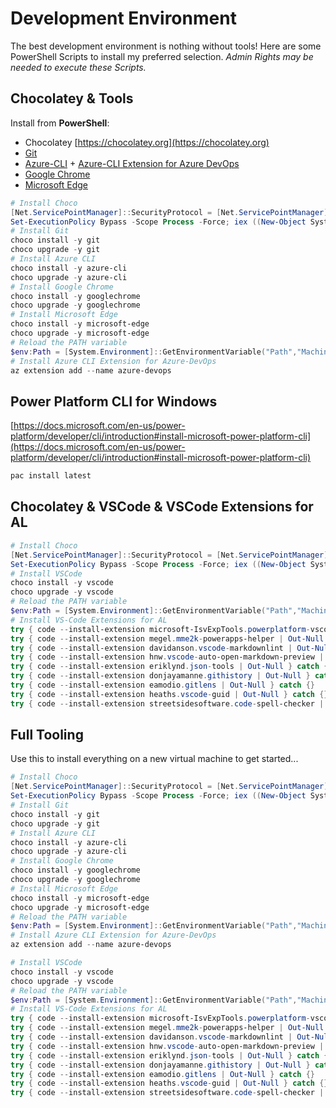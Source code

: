 # Development Environment

The best development environment is nothing without tools! Here are some PowerShell Scripts to install my preferred selection. *Admin Rights may be needed to execute these Scripts.*

## Chocolatey & Tools

Install from **PowerShell**:

* Chocolatey [https://chocolatey.org](https://chocolatey.org)
* [Git](https://chocolatey.org/packages/git)
* [Azure-CLI](https://chocolatey.org/packages/azure-cli) + [Azure-CLI Extension for Azure DevOps](https://marketplace.visualstudio.com/items?itemName=ms-vsts.cli)
* [Google Chrome](https://chocolatey.org/packages/GoogleChrome)
* [Microsoft Edge](https://chocolatey.org/packages/microsoft-edge)

```powershell
# Install Choco
[Net.ServicePointManager]::SecurityProtocol = [Net.ServicePointManager]::SecurityProtocol -bor [Net.SecurityProtocolType]::Tls12
Set-ExecutionPolicy Bypass -Scope Process -Force; iex ((New-Object System.Net.WebClient).DownloadString('https://chocolatey.org/install.ps1'))
# Install Git
choco install -y git
choco upgrade -y git
# Install Azure CLI
choco install -y azure-cli 
choco upgrade -y azure-cli
# Install Google Chrome
choco install -y googlechrome
choco upgrade -y googlechrome
# Install Microsoft Edge
choco install -y microsoft-edge
choco upgrade -y microsoft-edge
# Reload the PATH variable
$env:Path = [System.Environment]::GetEnvironmentVariable("Path","Machine")
# Install Azure CLI Extension for Azure-DevOps
az extension add --name azure-devops
```

## Power Platform CLI for Windows

[https://docs.microsoft.com/en-us/power-platform/developer/cli/introduction#install-microsoft-power-platform-cli](https://docs.microsoft.com/en-us/power-platform/developer/cli/introduction#install-microsoft-power-platform-cli)

```cmd
pac install latest
```

## Chocolatey & VSCode & VSCode Extensions for AL

```powershell
# Install Choco
[Net.ServicePointManager]::SecurityProtocol = [Net.ServicePointManager]::SecurityProtocol -bor [Net.SecurityProtocolType]::Tls12
Set-ExecutionPolicy Bypass -Scope Process -Force; iex ((New-Object System.Net.WebClient).DownloadString('https://chocolatey.org/install.ps1'))
# Install VSCode
choco install -y vscode
choco upgrade -y vscode
# Reload the PATH variable
$env:Path = [System.Environment]::GetEnvironmentVariable("Path","Machine")
# Install VS-Code Extensions for AL
try { code --install-extension microsoft-IsvExpTools.powerplatform-vscode | Out-Null } catch {}
try { code --install-extension megel.mme2k-powerapps-helper | Out-Null } catch {}
try { code --install-extension davidanson.vscode-markdownlint | Out-Null } catch {}
try { code --install-extension hnw.vscode-auto-open-markdown-preview | Out-Null } catch {}
try { code --install-extension eriklynd.json-tools | Out-Null } catch {}
try { code --install-extension donjayamanne.githistory | Out-Null } catch {}
try { code --install-extension eamodio.gitlens | Out-Null } catch {}
try { code --install-extension heaths.vscode-guid | Out-Null } catch {}
try { code --install-extension streetsidesoftware.code-spell-checker | Out-Null } catch {}  
```

## Full Tooling

Use this to install everything on a new virtual machine to get started...

```Powershell
# Install Choco
[Net.ServicePointManager]::SecurityProtocol = [Net.ServicePointManager]::SecurityProtocol -bor [Net.SecurityProtocolType]::Tls12
Set-ExecutionPolicy Bypass -Scope Process -Force; iex ((New-Object System.Net.WebClient).DownloadString('https://chocolatey.org/install.ps1'))
# Install Git
choco install -y git
choco upgrade -y git
# Install Azure CLI
choco install -y azure-cli 
choco upgrade -y azure-cli
# Install Google Chrome
choco install -y googlechrome
choco upgrade -y googlechrome
# Install Microsoft Edge
choco install -y microsoft-edge
choco upgrade -y microsoft-edge
# Reload the PATH variable
$env:Path = [System.Environment]::GetEnvironmentVariable("Path","Machine")
# Install Azure CLI Extension for Azure-DevOps
az extension add --name azure-devops

# Install VSCode
choco install -y vscode
choco upgrade -y vscode
# Reload the PATH variable
$env:Path = [System.Environment]::GetEnvironmentVariable("Path","Machine")
# Install VS-Code Extensions for AL
try { code --install-extension microsoft-IsvExpTools.powerplatform-vscode | Out-Null } catch {}
try { code --install-extension megel.mme2k-powerapps-helper | Out-Null } catch {}
try { code --install-extension davidanson.vscode-markdownlint | Out-Null } catch {}
try { code --install-extension hnw.vscode-auto-open-markdown-preview | Out-Null } catch {}
try { code --install-extension eriklynd.json-tools | Out-Null } catch {}
try { code --install-extension donjayamanne.githistory | Out-Null } catch {}
try { code --install-extension eamodio.gitlens | Out-Null } catch {}
try { code --install-extension heaths.vscode-guid | Out-Null } catch {}
try { code --install-extension streetsidesoftware.code-spell-checker | Out-Null } catch {}
```
